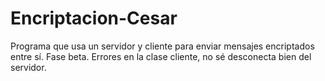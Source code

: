 # Encriptacion-Cesar
Programa que usa un servidor y cliente para enviar mensajes encriptados entre sí.
Fase beta. Errores en la clase cliente, no sé desconecta bien del servidor.
